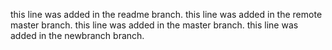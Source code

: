 this line was added in the readme branch.
this line was added in the remote master branch.
this line was added in the master branch.
this line was added in the newbranch branch.
